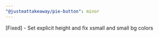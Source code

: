 ```yaml
---
"@justeattakeaway/pie-button": minor
---
```


[Fixed] - Set explicit height and fix xsmall and small bg colors
